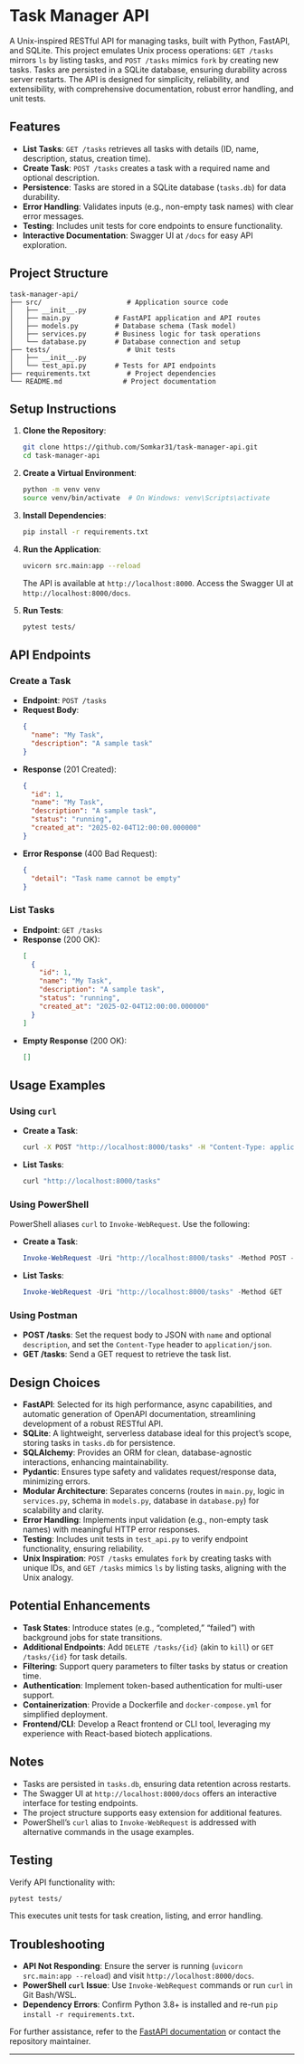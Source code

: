 # Task Manager API

A Unix-inspired RESTful API for managing tasks, built with Python, FastAPI, and SQLite. This project emulates Unix process operations: `GET /tasks` mirrors `ls` by listing tasks, and `POST /tasks` mimics `fork` by creating new tasks. Tasks are persisted in a SQLite database, ensuring durability across server restarts. The API is designed for simplicity, reliability, and extensibility, with comprehensive documentation, robust error handling, and unit tests.

## Features

- **List Tasks**: `GET /tasks` retrieves all tasks with details (ID, name, description, status, creation time).
- **Create Task**: `POST /tasks` creates a task with a required name and optional description.
- **Persistence**: Tasks are stored in a SQLite database (`tasks.db`) for data durability.
- **Error Handling**: Validates inputs (e.g., non-empty task names) with clear error messages.
- **Testing**: Includes unit tests for core endpoints to ensure functionality.
- **Interactive Documentation**: Swagger UI at `/docs` for easy API exploration.

## Project Structure

```
task-manager-api/
├── src/                     # Application source code
│   ├── __init__.py
│   ├── main.py           # FastAPI application and API routes
│   ├── models.py         # Database schema (Task model)
│   ├── services.py       # Business logic for task operations
│   └── database.py       # Database connection and setup
├── tests/                   # Unit tests
│   ├── __init__.py
│   └── test_api.py       # Tests for API endpoints
├── requirements.txt         # Project dependencies
└── README.md               # Project documentation
```

## Setup Instructions

1. **Clone the Repository**:
   ```bash
   git clone https://github.com/Somkar31/task-manager-api.git
   cd task-manager-api
   ```

2. **Create a Virtual Environment**:
   ```bash
   python -m venv venv
   source venv/bin/activate  # On Windows: venv\Scripts\activate
   ```

3. **Install Dependencies**:
   ```bash
   pip install -r requirements.txt
   ```

4. **Run the Application**:
   ```bash
   uvicorn src.main:app --reload
   ```
   The API is available at `http://localhost:8000`. Access the Swagger UI at `http://localhost:8000/docs`.

5. **Run Tests**:
   ```bash
   pytest tests/
   ```

## API Endpoints

### Create a Task
- **Endpoint**: `POST /tasks`
- **Request Body**:
  ```json
  {
    "name": "My Task",
    "description": "A sample task"
  }
  ```
- **Response** (201 Created):
  ```json
  {
    "id": 1,
    "name": "My Task",
    "description": "A sample task",
    "status": "running",
    "created_at": "2025-02-04T12:00:00.000000"
  }
  ```
- **Error Response** (400 Bad Request):
  ```json
  {
    "detail": "Task name cannot be empty"
  }
  ```

### List Tasks
- **Endpoint**: `GET /tasks`
- **Response** (200 OK):
  ```json
  [
    {
      "id": 1,
      "name": "My Task",
      "description": "A sample task",
      "status": "running",
      "created_at": "2025-02-04T12:00:00.000000"
    }
  ]
  ```
- **Empty Response** (200 OK):
  ```json
  []
  ```

## Usage Examples

### Using `curl`
- **Create a Task**:
  ```bash
  curl -X POST "http://localhost:8000/tasks" -H "Content-Type: application/json" -d '{"name":"Test Task","description":"A test task"}'
  ```
- **List Tasks**:
  ```bash
  curl "http://localhost:8000/tasks"
  ```

### Using PowerShell
PowerShell aliases `curl` to `Invoke-WebRequest`. Use the following:

- **Create a Task**:
  ```powershell
  Invoke-WebRequest -Uri "http://localhost:8000/tasks" -Method POST -Headers @{ "Content-Type" = "application/json" } -Body '{"name":"Test Task","description":"A test task"}'
  ```
- **List Tasks**:
  ```powershell
  Invoke-WebRequest -Uri "http://localhost:8000/tasks" -Method GET
  ```

### Using Postman
- **POST /tasks**: Set the request body to JSON with `name` and optional `description`, and set the `Content-Type` header to `application/json`.
- **GET /tasks**: Send a GET request to retrieve the task list.

## Design Choices

- **FastAPI**: Selected for its high performance, async capabilities, and automatic generation of OpenAPI documentation, streamlining development of a robust RESTful API.
- **SQLite**: A lightweight, serverless database ideal for this project’s scope, storing tasks in `tasks.db` for persistence.
- **SQLAlchemy**: Provides an ORM for clean, database-agnostic interactions, enhancing maintainability.
- **Pydantic**: Ensures type safety and validates request/response data, minimizing errors.
- **Modular Architecture**: Separates concerns (routes in `main.py`, logic in `services.py`, schema in `models.py`, database in `database.py`) for scalability and clarity.
- **Error Handling**: Implements input validation (e.g., non-empty task names) with meaningful HTTP error responses.
- **Testing**: Includes unit tests in `test_api.py` to verify endpoint functionality, ensuring reliability.
- **Unix Inspiration**: `POST /tasks` emulates `fork` by creating tasks with unique IDs, and `GET /tasks` mimics `ls` by listing tasks, aligning with the Unix analogy.

## Potential Enhancements

- **Task States**: Introduce states (e.g., “completed,” “failed”) with background jobs for state transitions.
- **Additional Endpoints**: Add `DELETE /tasks/{id}` (akin to `kill`) or `GET /tasks/{id}` for task details.
- **Filtering**: Support query parameters to filter tasks by status or creation time.
- **Authentication**: Implement token-based authentication for multi-user support.
- **Containerization**: Provide a Dockerfile and `docker-compose.yml` for simplified deployment.
- **Frontend/CLI**: Develop a React frontend or CLI tool, leveraging my experience with React-based biotech applications.

## Notes

- Tasks are persisted in `tasks.db`, ensuring data retention across restarts.
- The Swagger UI at `http://localhost:8000/docs` offers an interactive interface for testing endpoints.
- The project structure supports easy extension for additional features.
- PowerShell’s `curl` alias to `Invoke-WebRequest` is addressed with alternative commands in the usage examples.

## Testing

Verify API functionality with:
```bash
pytest tests/
```
This executes unit tests for task creation, listing, and error handling.

## Troubleshooting

- **API Not Responding**: Ensure the server is running (`uvicorn src.main:app --reload`) and visit `http://localhost:8000/docs`.
- **PowerShell `curl` Issue**: Use `Invoke-WebRequest` commands or run `curl` in Git Bash/WSL.
- **Dependency Errors**: Confirm Python 3.8+ is installed and re-run `pip install -r requirements.txt`.

For further assistance, refer to the [FastAPI documentation](https://fastapi.tiangolo.com/) or contact the repository maintainer.

---
